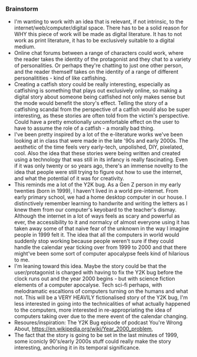 ### Brainstorm

- I'm wanting to work with an idea that is relevant, if not intrinsic, to the internet/web/computer/digital space. There has to be a solid reason for WHY this piece of work will be made as digital literature. It has to not work as print literature, it has to be exclusively suitable to a digital medium.
- Online chat forums between a range of characters could work, where the reader takes the identity of the protagonist and they chat to a variety of personalities. Or perhaps they're chatting to just one other person, and the reader themself takes on the identity of a range of different personalitities - kind of like catfishing. 
- Creating a catfish story could be really interesting, especially as catfishing is something that plays out exclusively online, so making a digital story about someone being catfished not only makes sense but the mode would benefit the story's effect. Telling the story of a catfishing scandal from the perspective of a catfish would also be super interesting, as these stories are often told from the victim's perspective. Could have a pretty emotionally uncomfortable effect on the user to have to assume the role of a catfish - a morally bad thing.
- I've been pretty inspired by a lot of the e-literature works we've been looking at in class that were made in the late '90s and early 2000s. The aesthetic of the time feels very early-tech, unpolished, DIY, pixelated, cool. Also the idea that these stories were being written and created using a technology that was still in its infancy is really fascinating. Even if it was only twenty or so years ago, there's an immense novelty to the idea that people were still trying to figure out how to use the internet, and what the potential of it was for creativity.
- This reminds me a lot of the Y2K bug. As a Gen Z person in my early twenties (born in 1999), I haven't lived in a world pre-internet. From early primary school, we had a home desktop computer in our house. I distinctively remember learning to handwrite and writing the letters as I knew them from our computer's keyobard to the teacher's dismay. Although the internet in a lot of ways feels as scary and powerful as ever, the accessibility to it and normalcy of almost everyone using it has taken away some of that naive fear of the unknown in the way I imagine people in 1999 felt it. The idea that all the computers in world would suddenly stop working because people weren't sure if they could handle the calendar year ticking over from 1999 to 2000 and that there might've been some sort of computer apocalypse feels kind of hilarious to me.  
- I'm leaning toward this idea. Maybe the story could be that the user/protagonist is charged with having to fix the Y2K bug before the clock runs out and the year 2000 begins - but with science fiction elements of a computer apocalyse. Tech sci-fi perhaps, with melodramatic escaltions of computers turning on the humans and what not. This will be a VERY HEAVILY fictionalised story of the Y2K bug, I'm less interested in going into the technicalities of what actually happened to the computers, more interested in re-appropriating the idea of computers taking over due to the mere event of the calendar changing.
- Resoures/inspiration: The Y2K Bug episode of podcast You're Wrong About, https://en.wikipedia.org/wiki/Year_2000_problem,
- The fact that the story is going to be set in the last minutes of 1999, some iconicly 90's/early 2000s stuff could really make the story interesting, anchoring it in its temporal significance.
